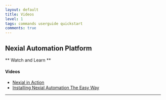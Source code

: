 ```yaml
---
layout: default
title: Videos
level: 1
tags: commands userguide quickstart
comments: true
---
```


## Nexial Automation Platform
** Watch and Learn **

#### Videos
- [Nexial in Action](Nexial_in_Action)
- [Installing Nexial Automation The Easy Way](Install_Update_Nexial)

-----
